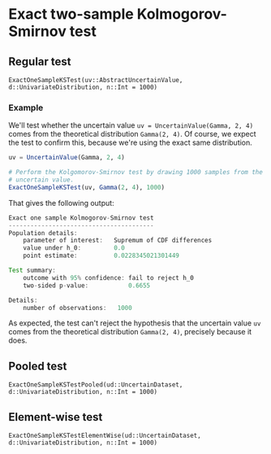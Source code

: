 # Exact two-sample Kolmogorov-Smirnov test

## Regular test

```@docs
ExactOneSampleKSTest(uv::AbstractUncertainValue, d::UnivariateDistribution, n::Int = 1000)
```

### Example

We'll test whether the uncertain value `uv = UncertainValue(Gamma, 2, 4)`
comes from the theoretical distribution `Gamma(2, 4)`. Of course, we expect
the test to confirm this, because we're using the exact same distribution.

```julia
uv = UncertainValue(Gamma, 2, 4)

# Perform the Kolgomorov-Smirnov test by drawing 1000 samples from the
# uncertain value.
ExactOneSampleKSTest(uv, Gamma(2, 4), 1000)
```

That gives the following output:

```julia
Exact one sample Kolmogorov-Smirnov test
----------------------------------------
Population details:
    parameter of interest:   Supremum of CDF differences
    value under h_0:         0.0
    point estimate:          0.0228345021301449

Test summary:
    outcome with 95% confidence: fail to reject h_0
    two-sided p-value:           0.6655

Details:
    number of observations:   1000
```

As expected, the test can't reject the hypothesis that the uncertain value `uv`
comes from the theoretical distribution `Gamma(2, 4)`, precisely because
it does.


## Pooled test

```@docs
ExactOneSampleKSTestPooled(ud::UncertainDataset, d::UnivariateDistribution, n::Int = 1000)
```


## Element-wise test

```@docs
ExactOneSampleKSTestElementWise(ud::UncertainDataset, d::UnivariateDistribution, n::Int = 1000)
```
